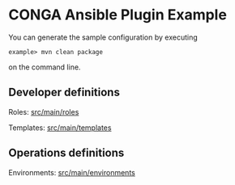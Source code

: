 CONGA Ansible Plugin Example
==========================

You can generate the sample configuration by executing

```
example> mvn clean package
```

on the command line.


Developer definitions
---------------------

Roles: [src/main/roles](src/main/roles/)

Templates: [src/main/templates](src/main/templates/)


Operations definitions
-----------------------

Environments: [src/main/environments](src/main/environments/)
